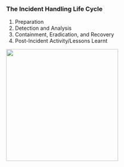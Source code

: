 <h3> The Incident Handling Life Cycle</h3>

<ol>
   <li> Preparation </li>
   <li> Detection and Analysis </li>
   <li> Containment, Eradication, and Recovery    </li>
   <li> Post-Incident Activity/Lessons Learnt   </li>
</ol>

<img src="https://github.com/Nisha318/Nisha318.github.io/blob/main/images/incident%20response%20lifecycle.png" width="300" height="300">
